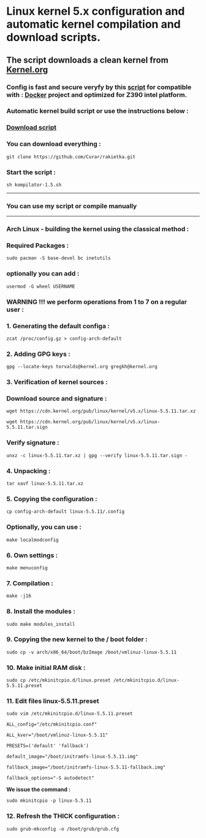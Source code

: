 
# Linux kernel 5.x configuration and automatic kernel compilation and download scripts.
## The script downloads a clean kernel from [Kernel.org](https://kernel.org)
### Config is fast and secure veryfy by this [script](https://github.com/moby/moby/blob/master/contrib/check-config.sh) for compatible with : [Docker](https://docs.docker.com) project and optimized for Z390 intel platform.
### Automatic kernel build script or use the instructions below :
### [Download script](https://github.com/Curar/rakietka/releases/download/1.5/kompilator-1.5.sh)
### You can download everything :
`git clone https://github.com/Curar/rakietka.git`
### Start the script :
`sh kompilator-1.5.sh`
***
### You can use my script or compile manually
***
### Arch Linux - building the kernel using the classical method :
### Required Packages :
`sudo pacman -S base-devel bc inetutils`
### optionally you can add :
`usermod -G wheel USERNAME`
### WARNING !!! we perform operations from 1 to 7 on a regular user :
### 1. Generating the default configa :
 `zcat /proc/config.gz > config-arch-default`
### 2. Adding GPG keys :
 `gpg --locate-keys torvalds@kernel.org gregkh@kernel.org`
### 3. Verification of kernel sources :
### Download source and signature :
 `wget https://cdn.kernel.org/pub/linux/kernel/v5.x/linux-5.5.11.tar.xz`

 `wget https://cdn.kernel.org/pub/linux/kernel/v5.x/linux-5.5.11.tar.sign`
### Verify signature :
 `unxz -c linux-5.5.11.tar.xz | gpg --verify linux-5.5.11.tar.sign -`
### 4. Unpacking :
 `tar xavf linux-5.5.11.tar.xz`
### 5. Copying the configuration :
 `cp config-arch-default linux-5.5.11/.config`
### Optionally, you can use :
 `make localmodconfig`
### 6. Own settings :
 `make menuconfig`
### 7. Compilation :
 `make -j16`
### 8. Install the modules :
 `sudo make modules_install`
### 9. Copying the new kernel to the / boot folder :
 `sudo cp -v arch/x86_64/boot/bzImage /boot/vmlinuz-linux-5.5.11`
### 10. Make initial RAM disk :
 `sudo cp /etc/mkinitcpio.d/linux.preset /etc/mkinitcpio.d/linux-5.5.11.preset`
### 11. Edit files linux-5.5.11.preset
 `sudo vim /etc/mkinitcpio.d/linux-5.5.11.preset`

 ```
 ALL_config="/etc/mkinitcpio.conf"

 ALL_kver="/boot/vmlinuz-linux-5.5.11"

 PRESETS=('default' 'fallback')

 default_image="/boot/initramfs-linux-5.5.11.img"

 fallback_image="/boot/initramfs-linux-5.5.11-fallback.img"

 fallback_options="-S autodetect"
 ```

**We issue the command :**

 `sudo mkinitcpio -p linux-5.5.11`

### 12. Refresh the THICK configuration :
 `sudo grub-mkconfig -o /boot/grub/grub.cfg`

